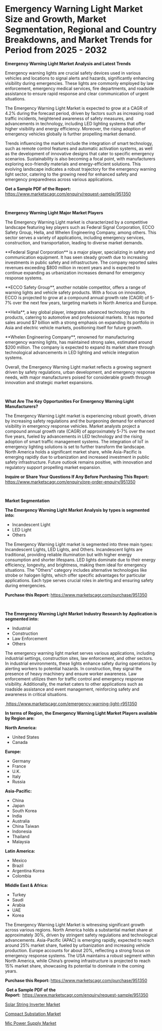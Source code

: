 <p><h1>Emergency Warning Light Market Size and Growth, Market Segmentation, Regional and Country Breakdowns, and Market Trends for Period from 2025 -  2032</h1></p><p><strong>Emergency Warning Light Market Analysis and Latest Trends</strong></p>
<p><p>Emergency warning lights are crucial safety devices used in various vehicles and locations to signal alerts and hazards, significantly enhancing visibility during emergencies. These lights are commonly employed by law enforcement, emergency medical services, fire departments, and roadside assistance to ensure rapid response and clear communication of urgent situations. </p><p>The Emergency Warning Light Market is expected to grow at a CAGR of 4.2% during the forecast period, driven by factors such as increasing road traffic incidents, heightened awareness of safety measures, and advancements in technology, including LED lighting systems that offer higher visibility and energy efficiency. Moreover, the rising adoption of emergency vehicles globally is further propelling market demand. </p><p>Trends influencing the market include the integration of smart technology, such as remote control features and automatic activation systems, as well as the development of innovative designs that cater to specific emergency scenarios. Sustainability is also becoming a focal point, with manufacturers exploring eco-friendly materials and energy-efficient solutions. This evolving landscape indicates a robust trajectory for the emergency warning light sector, catering to the growing need for enhanced safety and emergency preparedness across various applications.</p></p>
<p><strong>Get a Sample PDF of the Report:&nbsp;</strong> <a href="https://www.marketscagr.com/enquiry/request-sample/951350?utm_campaign=2031&utm_medium=2&utm_source=Github&utm_content=ia&utm_term=07042025&utm_id=emergency-warning-light">https://www.marketscagr.com/enquiry/request-sample/951350</a></p>
<p>&nbsp;</p>
<p><strong>Emergency Warning Light Major Market Players</strong></p>
<p><p>The Emergency Warning Light market is characterized by a competitive landscape featuring key players such as Federal Signal Corporation, ECCO Safety Group, Hella, and Whelen Engineering Company, among others. This sector serves a variety of applications, including emergency services, construction, and transportation, leading to diverse market demands.</p><p>**Federal Signal Corporation** is a major player, specializing in safety and communication equipment. It has seen steady growth due to increasing investments in public safety and infrastructure. The company reported sales revenues exceeding $800 million in recent years and is expected to continue expanding as urbanization increases demand for emergency response systems.</p><p>**ECCO Safety Group**, another notable competitor, offers a range of warning lights and vehicle safety products. With a focus on innovation, ECCO is projected to grow at a compound annual growth rate (CAGR) of 5-7% over the next few years, targeting markets in North America and Europe.</p><p>**Hella**, a key global player, integrates advanced technology into its products, catering to automotive and professional markets. It has reported sales around $7 billion with a strong emphasis on expanding its portfolio in Asia and electric vehicle markets, positioning itself for future growth.</p><p>**Whelen Engineering Company**, renowned for manufacturing emergency warning lights, has maintained strong sales, estimated around $200 million. The company is expected to expand its market share through technological advancements in LED lighting and vehicle integration systems.</p><p>Overall, the Emergency Warning Light market reflects a growing segment driven by safety regulations, urban development, and emergency response needs, with major manufacturers poised for considerable growth through innovation and strategic market expansions.</p></p>
<p>&nbsp;</p>
<p><strong>What Are The Key Opportunities For Emergency Warning Light Manufacturers?</strong></p>
<p><p>The Emergency Warning Light market is experiencing robust growth, driven by increasing safety regulations and the burgeoning demand for enhanced visibility in emergency response vehicles. Market analysts project a compound annual growth rate (CAGR) of approximately 5-7% over the next five years, fueled by advancements in LED technology and the rising adoption of smart traffic management systems. The integration of IoT in emergency lighting solutions is set to further transform the landscape. North America holds a significant market share, while Asia-Pacific is emerging rapidly due to urbanization and increased investment in public safety infrastructure. Future outlook remains positive, with innovation and regulatory support propelling market expansion.</p></p>
<p><strong>Inquire or Share Your Questions If Any Before Purchasing This Report:</strong> <a href="https://www.marketscagr.com/enquiry/pre-order-enquiry/951350?utm_campaign=2031&utm_medium=2&utm_source=Github&utm_content=ia&utm_term=07042025&utm_id=emergency-warning-light">https://www.marketscagr.com/enquiry/pre-order-enquiry/951350</a></p>
<p>&nbsp;</p>
<p><strong>Market Segmentation</strong></p>
<p><strong>The Emergency Warning Light Market Analysis by types is segmented into:</strong></p>
<p><ul><li>Incandescent Light</li><li>LED Light</li><li>Others</li></ul></p>
<p><p>The Emergency Warning Light market is segmented into three main types: Incandescent Lights, LED Lights, and Others. Incandescent lights are traditional, providing reliable illumination but with higher energy consumption and shorter lifespans. LED lights dominate due to their energy efficiency, longevity, and brightness, making them ideal for emergency situations. The "Others" category includes alternative technologies like strobe or halogen lights, which offer specific advantages for particular applications. Each type serves crucial roles in alerting and ensuring safety during emergencies.</p></p>
<p><strong>Purchase this Report:&nbsp;</strong><a href="https://www.marketscagr.com/purchase/951350?utm_campaign=2031&utm_medium=2&utm_source=Github&utm_content=ia&utm_term=07042025&utm_id=emergency-warning-light">https://www.marketscagr.com/purchase/951350</a></p>
<p>&nbsp;</p>
<p><strong>The Emergency Warning Light Market Industry Research by Application is segmented into:</strong></p>
<p><ul><li>Industrial</li><li>Construction</li><li>Law Enforcement</li><li>Others</li></ul></p>
<p><p>The emergency warning light market serves various applications, including industrial settings, construction sites, law enforcement, and other sectors. In industrial environments, these lights enhance safety during operations by alerting workers to potential hazards. In construction, they signal the presence of heavy machinery and ensure worker awareness. Law enforcement utilizes them for traffic control and emergency response visibility. Additionally, the market caters to other applications such as roadside assistance and event management, reinforcing safety and awareness in critical situations.</p></p>
<p><a href="https://www.marketscagr.com/emergency-warning-light-r951350?utm_campaign=2031&utm_medium=2&utm_source=Github&utm_content=ia&utm_term=07042025&utm_id=emergency-warning-light">&nbsp;https://www.marketscagr.com/emergency-warning-light-r951350</a></p>
<p><strong>In terms of Region, the Emergency Warning Light Market Players available by Region are:</strong></p>
<p>
    <p> <strong> North America: </strong>
        <ul>
            <li>United States</li>
            <li>Canada</li>
        </ul>
        </p> 
    <p> <strong> Europe: </strong>
        <ul>
            <li>Germany</li>
            <li>France</li>
            <li>U.K.</li>
            <li>Italy</li>
            <li>Russia</li>
        </ul>
        </p> 
    <p> <strong> Asia-Pacific: </strong>
        <ul>
            <li>China</li>
            <li>Japan</li>
            <li>South Korea</li>
            <li>India</li>
            <li>Australia</li>
            <li>China Taiwan</li>
            <li>Indonesia</li>
            <li>Thailand</li>
            <li>Malaysia</li>
        </ul>
        </p> 
    <p> <strong> Latin America: </strong>
        <ul>
            <li>Mexico</li>
            <li>Brazil</li>
            <li>Argentina Korea</li>
            <li>Colombia</li>
        </ul>
        </p> 
    <p> <strong> Middle East & Africa: </strong>
        <ul>
            <li>Turkey</li>
            <li>Saudi</li>
            <li>Arabia</li>
            <li>UAE</li>
            <li>Korea</li>
        </ul>
    </p>
    </p>
<p><p>The Emergency Warning Light Market is witnessing significant growth across various regions. North America holds a substantial market share at approximately 30%, driven by stringent safety regulations and technological advancements. Asia-Pacific (APAC) is emerging rapidly, expected to reach around 25% market share, fueled by urbanization and increasing vehicle production. Europe accounts for about 20%, reflecting a strong focus on emergency response systems. The USA maintains a robust segment within North America, while China’s growing infrastructure is projected to reach 15% market share, showcasing its potential to dominate in the coming years.</p></p>
<p><strong>Purchase this Report: </strong><a href="https://www.marketscagr.com/purchase/951350?utm_campaign=2031&utm_medium=2&utm_source=Github&utm_content=ia&utm_term=07042025&utm_id=emergency-warning-light">https://www.marketscagr.com/purchase/951350</a></p>
<p>&nbsp;<strong>Get a Sample PDF of the Report:&nbsp;&nbsp;</strong><a href="https://www.marketscagr.com/enquiry/request-sample/951350?utm_campaign=2031&utm_medium=2&utm_source=Github&utm_content=ia&utm_term=07042025&utm_id=emergency-warning-light">https://www.marketscagr.com/enquiry/request-sample/951350</a></p>
<p><strong></strong></p>
<p><p><a href="https://github.com/PeterParrish5/Market-Research-Report-List-7/blob/main/solar-string-inverter-market.md?utm_campaign=2031&utm_medium=2&utm_source=Github&utm_content=ia&utm_term=07042025&utm_id=emergency-warning-light">Solar String Inverter Market</a></p><p><a href="https://github.com/aloyoarmahvr/Market-Research-Report-List-1/blob/main/compact-substation-market.md?utm_campaign=2031&utm_medium=2&utm_source=Github&utm_content=ia&utm_term=07042025&utm_id=emergency-warning-light">Compact Substation Market</a></p><p><a href="https://github.com/wileonie19657/Market-Research-Report-List-1/blob/main/mic-power-supply-market.md?utm_campaign=2031&utm_medium=2&utm_source=Github&utm_content=ia&utm_term=07042025&utm_id=emergency-warning-light">Mic Power Supply Market</a></p></p>
